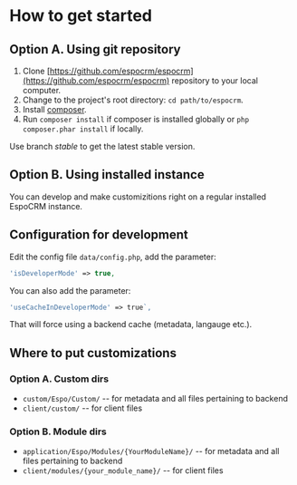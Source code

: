 # How to get started

## Option A. Using git repository

1. Clone [https://github.com/espocrm/espocrm](https://github.com/espocrm/espocrm) repository to your local computer.
2. Change to the project's root directory: `cd path/to/espocrm`.
3. Install [composer](https://getcomposer.org/doc/00-intro.md).
4. Run `composer install` if composer is installed globally or `php composer.phar install` if locally.

Use branch *stable* to get the latest stable version.

## Option B. Using installed instance

You can develop and make customizitions right on a regular installed EspoCRM instance.

## Configuration for development

Edit the config file `data/config.php`, add the parameter:

```php
'isDeveloperMode' => true,
```

You can also add the parameter:

```php
'useCacheInDeveloperMode' => true`,
```
That will force using a backend cache (metadata, langauge etc.).

## Where to put customizations

### Option A. Custom dirs

* `custom/Espo/Custom/` -- for metadata and all files pertaining to backend
* `client/custom/` -- for client files

### Option B. Module dirs

* `application/Espo/Modules/{YourModuleName}/` -- for metadata and all files pertaining to backend
* `client/modules/{your_module_name}/` -- for client files
